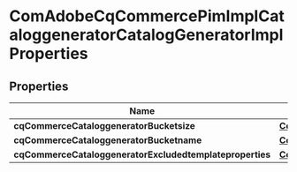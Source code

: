 

# ComAdobeCqCommercePimImplCataloggeneratorCatalogGeneratorImplProperties

## Properties

Name | Type | Description | Notes
------------ | ------------- | ------------- | -------------
**cqCommerceCataloggeneratorBucketsize** | [**ConfigNodePropertyInteger**](ConfigNodePropertyInteger.md) |  |  [optional]
**cqCommerceCataloggeneratorBucketname** | [**ConfigNodePropertyString**](ConfigNodePropertyString.md) |  |  [optional]
**cqCommerceCataloggeneratorExcludedtemplateproperties** | [**ConfigNodePropertyArray**](ConfigNodePropertyArray.md) |  |  [optional]



